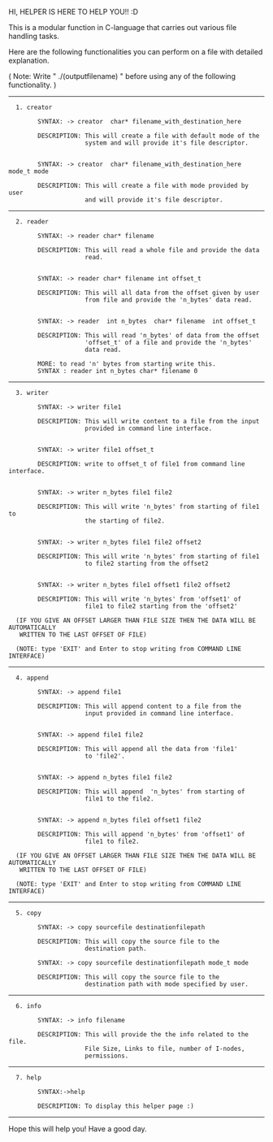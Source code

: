 HI, HELPER IS HERE TO HELP YOU!!  :D


This is a modular function in C-language that carries out various file handling tasks.



Here are the following functionalities you can perform on a file with detailed explanation.

( Note: Write " ./(outputfilename) " before using any of the following functionality. )


--------------------------------------------------------------------------------------


      1. creator 

            SYNTAX: -> creator  char* filename_with_destination_here

            DESCRIPTION: This will create a file with default mode of the 
                         system and will provide it's file descriptor.


            SYNTAX: -> creator  char* filename_with_destination_here  mode_t mode

            DESCRIPTION: This will create a file with mode provided by user          
                         and will provide it's file descriptor.


           

--------------------------------------------------------------------------------------


      2. reader

            SYNTAX: -> reader char* filename

            DESCRIPTION: This will read a whole file and provide the data 
                         read.


            SYNTAX: -> reader char* filename int offset_t

            DESCRIPTION: This will all data from the offset given by user 
                         from file and provide the 'n_bytes' data read.


            SYNTAX: -> reader  int n_bytes  char* filename  int offset_t
            
            DESCRIPTION: This will read 'n_bytes' of data from the offset 
                         'offset_t' of a file and provide the 'n_bytes' 
                         data read.

            MORE: to read 'n' bytes from starting write this.
            SYNTAX : reader int n_bytes char* filename 0
                  


--------------------------------------------------------------------------------------


      3. writer 

            SYNTAX: -> writer file1

            DESCRIPTION: This will write content to a file from the input 
                         provided in command line interface.


            SYNTAX: -> writer file1 offset_t

            DESCRIPTION: write to offset_t of file1 from command line interface.


            SYNTAX: -> writer n_bytes file1 file2

            DESCRIPTION: This will write 'n_bytes' from starting of file1 to 
                         the starting of file2.


            SYNTAX: -> writer n_bytes file1 file2 offset2

            DESCRIPTION: This will write 'n_bytes' from starting of file1 
                         to file2 starting from the offset2


            SYNTAX: -> writer n_bytes file1 offset1 file2 offset2

            DESCRIPTION: This will write 'n_bytes' from 'offset1' of 
                         file1 to file2 starting from the 'offset2'
      
      (IF YOU GIVE AN OFFSET LARGER THAN FILE SIZE THEN THE DATA WILL BE AUTOMATICALLY 
       WRITTEN TO THE LAST OFFSET OF FILE)
      
      (NOTE: type 'EXIT' and Enter to stop writing from COMMAND LINE INTERFACE)


--------------------------------------------------------------------------------------


      4. append

            SYNTAX: -> append file1

            DESCRIPTION: This will append content to a file from the 
                         input provided in command line interface.


            SYNTAX: -> append file1 file2

            DESCRIPTION: This will append all the data from 'file1' 
                         to 'file2'.


            SYNTAX: -> append n_bytes file1 file2

            DESCRIPTION: This will append  'n_bytes' from starting of 
                         file1 to the file2.


            SYNTAX: -> append n_bytes file1 offset1 file2 

            DESCRIPTION: This will append 'n_bytes' from 'offset1' of 
                         file1 to file2.
      
      (IF YOU GIVE AN OFFSET LARGER THAN FILE SIZE THEN THE DATA WILL BE AUTOMATICALLY 
       WRITTEN TO THE LAST OFFSET OF FILE)
      
      (NOTE: type 'EXIT' and Enter to stop writing from COMMAND LINE INTERFACE)


--------------------------------------------------------------------------------------


      5. copy

            SYNTAX: -> copy sourcefile destinationfilepath

            DESCRIPTION: This will copy the source file to the 
                         destination path.
            
            SYNTAX: -> copy sourcefile destinationfilepath mode_t mode

            DESCRIPTION: This will copy the source file to the 
                         destination path with mode specified by user.


--------------------------------------------------------------------------------------


      6. info

            SYNTAX: -> info filename

            DESCRIPTION: This will provide the the info related to the file.
                         File Size, Links to file, number of I-nodes, 
                         permissions.


--------------------------------------------------------------------------------------


      7. help

            SYNTAX:->help

            DESCRIPTION: To display this helper page :)


--------------------------------------------------------------------------------------


Hope this will help you! Have a good day.
